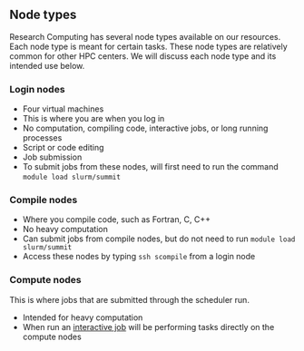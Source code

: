 ## Node types

Research Computing has several node types available on our resources.
Each node type is meant for certain tasks. These node types are
relatively common for other HPC centers. We will discuss each node
type and its intended use below.


### Login nodes

* Four virtual machines
* This is where you are when you log in
* No computation, compiling code, interactive jobs, or long running processes
* Script or code editing
* Job submission
* To submit jobs from these nodes, will first need to run the command `module load slurm/summit`


### Compile nodes

* Where you compile code, such as Fortran, C, C++
* No heavy computation
* Can submit jobs from compile nodes, but do not need to run `module load slurm/summit`
* Access these nodes by typing `ssh scompile` from a login node


### Compute nodes

This is where jobs that are submitted through the scheduler run.

* Intended for heavy computation
* When run an [interactive job](running-jobs/interactive-jobs) will be
  performing tasks directly on the compute nodes
